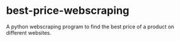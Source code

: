 # best-price-webscraping
A python webscraping program to find the best price of a product on different websites.
